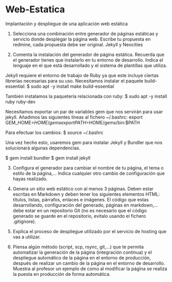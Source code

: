 # Web-Estatica
Implantación y despliegue de una aplicación web estática 

1. Selecciona una combinación entre generador de páginas estáticas y servicio donde desplegar la página web. Escribe tu propuesta en redmine, cada propuesta debe ser original.
Jekyll y Neocities

2. Comenta la instalación del generador de página estática. Recuerda que el generador tienes que instalarlo en tu entorno de desarrollo. Indica el lenguaje en el que está desarrollado y el sistema de plantillas que utiliza.

Jekyll requiere el entorno de trabajo de Ruby ya que este incluye ciertas librerías necesarias para su uso. Necesitamos instalar el paquete build-essential:
$ sudo apt -y install make build-essential

También instalamos la paquetería relacionada con ruby:
$ sudo apt -y install ruby ruby-dev

Necesitamos exportar un par de variables gem que nos servirán para usar jekyll. Añadimos las siguientes líneas al fichero ~/.bashrc:
export GEM_HOME=$HOME/gems
export PATH=$HOME/gems/bin:$PATH

Para efectuar los cambios:
$ source ~/.bashrc

Una vez hecho esto, usaremos gem para instalar Jekyll y Bundler que nos solucionará algunas dependencias.

$ gem install bundler
$ gem install jekyll

3. Configura el generador para cambiar el nombre de tu página, el tema o estilo de la página,… Indica cualquier otro cambio de configuración que hayas realizado.


4. Genera un sitio web estático con al menos 3 páginas. Deben estar escritas en Markdown y deben tener los siguientes elementos HTML: títulos, listas, párrafos, enlaces e imágenes. El código que estas desarrollando, configuración del generado, páginas en markdown,… debe estar en un repositorio Git (no es necesario que el código generado se guarde en el repositorio, evítalo usando el fichero .gitignore).


5. Explica el proceso de despliegue utilizado por el servicio de hosting que vas a utilizar.


6. Piensa algún método (script, scp, rsync, git,…) que te permita automatizar la generación de la página (integración continua) y el despliegue automático de la página en el entorno de producción, después de realizar un cambio de la página en el entorno de desarrollo. Muestra al profesor un ejemplo de como al modificar la página se realiza la puesta en producción de forma automática.
